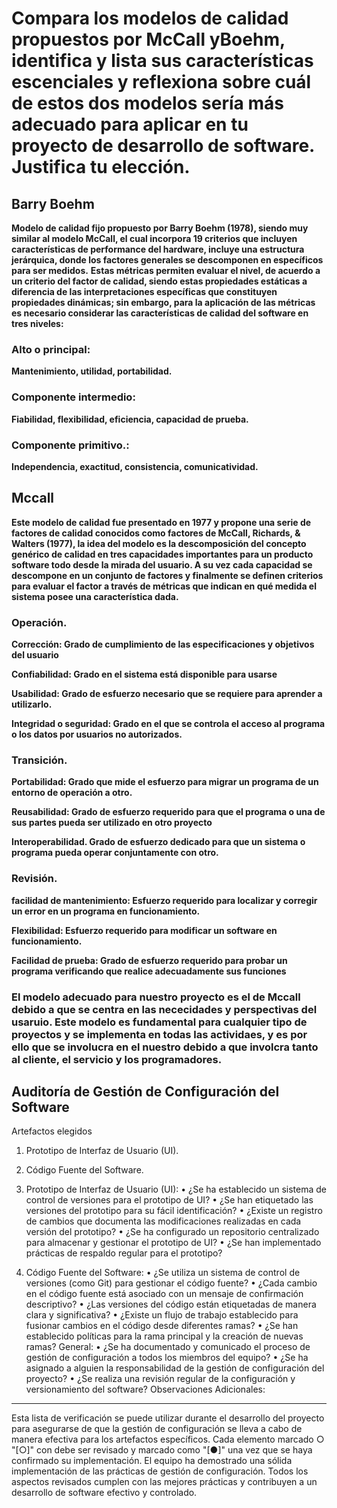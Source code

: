 # Compara los modelos de calidad propuestos por McCall yBoehm, identifica y lista sus características escenciales y reflexiona sobre cuál de estos dos modelos sería más adecuado para aplicar en tu proyecto de desarrollo de software. Justifica tu elección.
## Barry Boehm
**Modelo de calidad fijo propuesto por Barry Boehm (1978), siendo muy similar al modelo McCall, el cual incorpora 19 criterios que incluyen características de performance del hardware, incluye una estructura jerárquica, donde los factores generales se descomponen en específicos para ser medidos.** 
**Estas métricas permiten evaluar el nivel, de acuerdo a un criterio del factor de calidad, siendo estas propiedades estáticas a diferencia de las interpretaciones específicas que constituyen propiedades dinámicas; sin embargo, para la aplicación de las métricas es necesario considerar las características de calidad del software en tres niveles:**
### Alto o principal:
**Mantenimiento, utilidad, portabilidad.**
### Componente intermedio:
**Fiabilidad, flexibilidad, eficiencia, capacidad de prueba.**
### Componente primitivo.:
**Independencia, exactitud, consistencia, comunicatividad.**
## Mccall 
**Este modelo de calidad fue presentado en 1977 y propone una serie de factores de calidad conocidos como factores de McCall, Richards, & Walters (1977), la idea del modelo es la descomposición del concepto genérico de calidad en tres capacidades importantes para un producto software todo desde la mirada del usuario. A su vez cada capacidad se descompone en un conjunto de factores y finalmente se definen criterios para evaluar el factor a través de métricas que indican en qué medida el sistema posee una característica dada.**
### Operación.
**Corrección: Grado de cumplimiento de las especificaciones y objetivos del usuario**

**Confiabilidad: Grado en el sistema está disponible para usarse** 

**Usabilidad: Grado de esfuerzo necesario que se requiere para aprender a utilizarlo.**

**Integridad o seguridad: Grado en el que se controla el acceso al programa o los datos por usuarios no autorizados.**
### Transición.
**Portabilidad: Grado que mide el esfuerzo para migrar un programa de un entorno de operación a otro.** 

**Reusabilidad: Grado de esfuerzo requerido para que el programa o una de sus partes pueda ser utilizado en otro proyecto** 

**Interoperabilidad. Grado de esfuerzo dedicado para que un sistema o programa pueda operar conjuntamente con otro.**

### Revisión. 

**facilidad de mantenimiento: Esfuerzo requerido para localizar y corregir un error en un programa en funcionamiento.** 

**Flexibilidad: Esfuerzo requerido para modificar un software en funcionamiento.**

**Facilidad de prueba: Grado de esfuerzo requerido para probar un programa verificando que realice adecuadamente sus funciones**

### El modelo adecuado para nuestro proyecto es el de Mccall debido a que se centra en las nececidades y perspectivas del usaruio. Este modelo es fundamental para cualquier tipo de proyectos y se implementa en todas las actividaes, y es por ello que se involucra en el nuestro debido a que involcra tanto al cliente, el servicio y los programadores.

## Auditoría de Gestión de Configuración del Software
Artefactos elegidos

1. Prototipo de Interfaz de Usuario (UI).
2. Código Fuente del Software.

1. Prototipo de Interfaz de Usuario (UI):
•	¿Se ha establecido un sistema de control de versiones para el prototipo de UI?
•	¿Se han etiquetado las versiones del prototipo para su fácil identificación?
•	¿Existe un registro de cambios que documenta las modificaciones realizadas en cada versión del prototipo?
•	¿Se ha configurado un repositorio centralizado para almacenar y gestionar el prototipo de UI?
•	¿Se han implementado prácticas de respaldo regular para el prototipo?
2. Código Fuente del Software:
•	¿Se utiliza un sistema de control de versiones (como Git) para gestionar el código fuente?
•	¿Cada cambio en el código fuente está asociado con un mensaje de confirmación descriptivo?
•	¿Las versiones del código están etiquetadas de manera clara y significativa?
•	¿Existe un flujo de trabajo establecido para fusionar cambios en el código desde diferentes ramas?
•	¿Se han establecido políticas para la rama principal y la creación de nuevas ramas?
General:
•	¿Se ha documentado y comunicado el proceso de gestión de configuración a todos los miembros del equipo?
•	¿Se ha asignado a alguien la responsabilidad de la gestión de configuración del proyecto?
•	¿Se realiza una revisión regular de la configuración y versionamiento del software?
Observaciones Adicionales:
________________________________________
Esta lista de verificación se puede utilizar durante el desarrollo del proyecto para asegurarse de que la gestión de configuración se lleva a cabo de manera efectiva para los artefactos específicos. Cada elemento marcado ○ "[○]" con debe ser revisado y marcado como "[●]" una vez que se haya confirmado su implementación. 
El equipo ha demostrado una sólida implementación de las prácticas de gestión de configuración. Todos los aspectos revisados cumplen con las mejores prácticas y contribuyen a un desarrollo de software efectivo y controlado.